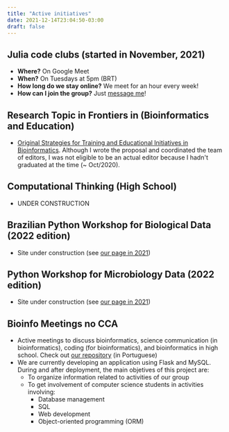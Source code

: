 ```yaml
---
title: "Active initiatives"
date: 2021-12-14T23:04:50-03:00
draft: false
---
```


## Julia code clubs (started in November, 2021)

 * **Where?** On Google Meet
 * **When?** On Tuesdays at 5pm (BRT)
 * **How long do we stay online?** We meet for an hour every week!
 * **How can I join the group?** Just [message me](/contact/)!

## Research Topic in Frontiers in (Bioinformatics and Education)

 * [Original Strategies for Training and Educational Initiatives in Bioinformatics](https://www.frontiersin.org/research-topics/17876/original-strategies-for-training-and-educational-initiatives-in-bioinformatics). Although I wrote the proposal and coordinated the team of editors, I was not eligible to be an actual editor because I hadn't graduated at the time (~ Oct/2020).

## Computational Thinking (High School)

 * UNDER CONSTRUCTION

## Brazilian Python Workshop for Biological Data (2022 edition)

 * Site under construction (see [our page in 2021](https://btwbd.gitlab.io/sitepythonbiodata2021/))

## Python Workshop for Microbiology Data (2022 edition)

 * Site under construction (see [our page in 2021](https://python-for-microbiology-data-brazil.gitlab.io/sitepythonmicrobiodata2021/))

 ## Bioinfo Meetings no CCA

 * Active meetings to discuss bioinformatics, science communication (in bioinformatics), coding (for bioinformatics), and bioinformatics in high school. Check out [our repository](https://gitlab.com/SantosRAC/BioinfoMeetingsCCA) (in Portuguese)
 * We are currently developing an application using Flask and MySQL. During and after deployment, the main objetives of this project are:
    * To organize information related to activities of our group
    * To get involvement of computer science students in activities involving:
      * Database management
      * SQL
      * Web development
      * Object-oriented programming (ORM)